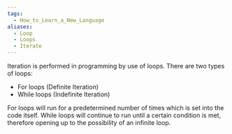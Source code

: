 ```yaml
---
tags:
  - How_to_Learn_a_New_Language
aliases:
  - Loop
  - Loops
  - Iterate
---
```

Iteration is performed in programming by use of loops. There are two types of loops:
- For loops (Definite Iteration)
- While loops (Indefinite Iteration)

For loops will run for a predetermined number of times which is set into the code itself.
While loops will continue to run until a certain condition is met, therefore opening up to the possibility of an infinite loop. 